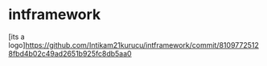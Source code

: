 # intframework


[its a logo]https://github.com/Intikam21kurucu/intframework/commit/81097725128fbd4b02c49ad2651b925fc8db5aa0
